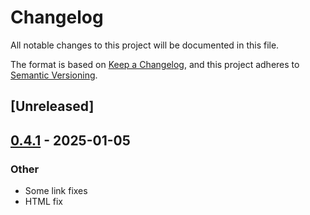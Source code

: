 # Changelog

All notable changes to this project will be documented in this file.

The format is based on [Keep a Changelog](https://keepachangelog.com/en/1.0.0/),
and this project adheres to [Semantic Versioning](https://semver.org/spec/v2.0.0.html).

## [Unreleased]

## [0.4.1](https://github.com/jacobsvante/cornucopi/compare/cornucopi_sync-v0.4.0...cornucopi_sync-v0.4.1) - 2025-01-05

### Other

- Some link fixes
- HTML fix
